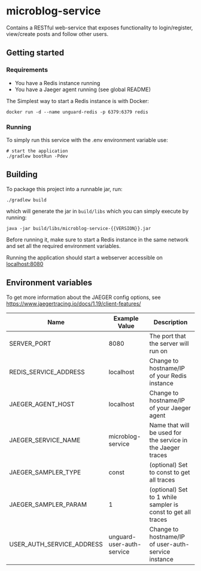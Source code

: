 # microblog-service

Contains a RESTful web-service that exposes functionality to login/register, view/create posts and follow other users.

## Getting started

### Requirements

- You have a Redis instance running
- You have a Jaeger agent running (see global README)


The Simplest way to start a Redis instance is with Docker:

```
docker run -d --name unguard-redis -p 6379:6379 redis
```

### Running

To simply run this service with the .env environment variable use:

```
# start the application
./gradlew bootRun -Pdev
```

## Building

To package this project into a runnable jar, run:
```
./gradlew build
```
which will generate the jar in ```build/libs``` which you can simply execute by running:

```
java -jar build/libs/microblog-service-{{VERSION}}.jar
```

Before running it, make sure to start a Redis instance in the same network and set all the required environment variables.

Running the application should start a webserver accessible on [localhost:8080](http://localhost:8080)

## Environment variables

To get more information about the JAEGER config options, see https://www.jaegertracing.io/docs/1.19/client-features/

|         Name          | Example Value     | Description                                |
|-----------------------|-------------------|--------------------------------------------|
| SERVER_PORT           | 8080              | The port that the server will run on
| REDIS_SERVICE_ADDRESS | localhost         | Change to hostname/IP of your Redis instance
| JAEGER_AGENT_HOST     | localhost         | Change to hostname/IP of your Jaeger agent
| JAEGER_SERVICE_NAME   | microblog-service | Name that will be used for the service in the Jaeger traces
| JAEGER_SAMPLER_TYPE   | const             | (optional) Set to const to get all traces
| JAEGER_SAMPLER_PARAM  | 1                 | (optional) Set to 1 while sampler is const to get all traces
| USER_AUTH_SERVICE_ADDRESS | unguard-user-auth-service | Change to hostname/IP of user-auth-service instance
